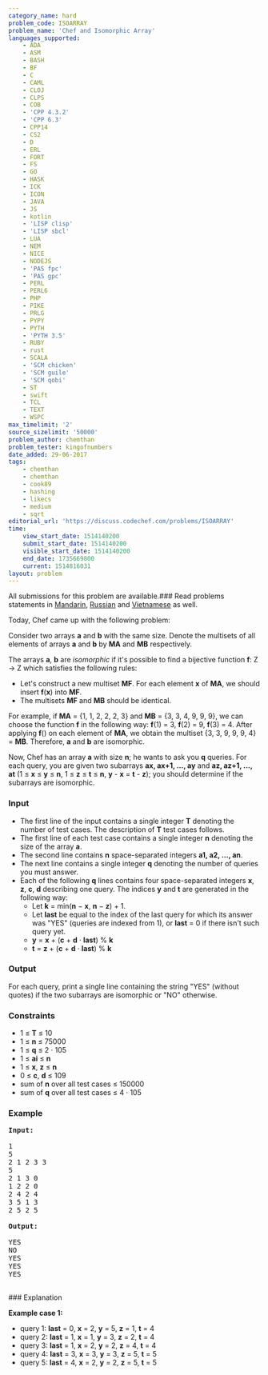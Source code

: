 ```yaml
---
category_name: hard
problem_code: ISOARRAY
problem_name: 'Chef and Isomorphic Array'
languages_supported:
    - ADA
    - ASM
    - BASH
    - BF
    - C
    - CAML
    - CLOJ
    - CLPS
    - COB
    - 'CPP 4.3.2'
    - 'CPP 6.3'
    - CPP14
    - CS2
    - D
    - ERL
    - FORT
    - FS
    - GO
    - HASK
    - ICK
    - ICON
    - JAVA
    - JS
    - kotlin
    - 'LISP clisp'
    - 'LISP sbcl'
    - LUA
    - NEM
    - NICE
    - NODEJS
    - 'PAS fpc'
    - 'PAS gpc'
    - PERL
    - PERL6
    - PHP
    - PIKE
    - PRLG
    - PYPY
    - PYTH
    - 'PYTH 3.5'
    - RUBY
    - rust
    - SCALA
    - 'SCM chicken'
    - 'SCM guile'
    - 'SCM qobi'
    - ST
    - swift
    - TCL
    - TEXT
    - WSPC
max_timelimit: '2'
source_sizelimit: '50000'
problem_author: chemthan
problem_tester: kingofnumbers
date_added: 29-06-2017
tags:
    - chemthan
    - chemthan
    - cook89
    - hashing
    - likecs
    - medium
    - sqrt
editorial_url: 'https://discuss.codechef.com/problems/ISOARRAY'
time:
    view_start_date: 1514140200
    submit_start_date: 1514140200
    visible_start_date: 1514140200
    end_date: 1735669800
    current: 1514816031
layout: problem
---
```

All submissions for this problem are available.### Read problems statements in [Mandarin](http://www.codechef.com/download/translated/COOK89/mandarin/ISOARRAY.pdf), [Russian](http://www.codechef.com/download/translated/COOK89/russian/ISOARRAY.pdf) and [Vietnamese](http://www.codechef.com/download/translated/COOK89/vietnamese/ISOARRAY.pdf) as well.

Today, Chef came up with the following problem:

Consider two arrays **a** and **b** with the same size. Denote the multisets of all elements of arrays **a** and **b** by **MA** and **MB** respectively.

The arrays **a**, **b** are _isomorphic_ if it's possible to find a bijective function **f**: Z → Z which satisfies the following rules:

- Let's construct a new multiset **MF**. For each element **x** of **MA**, we should insert **f**(**x**) into **MF**.
- The multisets **MF** and **MB** should be identical.

For example, if **MA** = {1, 1, 2, 2, 2, 3} and **MB** = {3, 3, 4, 9, 9, 9}, we can choose the function **f** in the following way: **f**(1) = 3, **f**(2) = 9, **f**(3) = 4. After applying **f**() on each element of **MA**, we obtain the multiset {3, 3, 9, 9, 9, 4} = **MB**. Therefore, **a** and **b** are isomorphic.

Now, Chef has an array **a** with size **n**; he wants to ask you **q** queries. For each query, you are given two subarrays **ax, ax+1, ..., ay** and **az, az+1, ..., at** (1 ≤ **x** ≤ **y** ≤ **n**, 1 ≤ **z** ≤ **t** ≤ **n**, **y** - **x** = **t** - **z**); you should determine if the subarrays are isomorphic.

### Input

- The first line of the input contains a single integer **T** denoting the number of test cases. The description of **T** test cases follows.
- The first line of each test case contains a single integer **n** denoting the size of the array **a**.
- The second line contains **n** space-separated integers **a1, a2, ..., an**.
- The next line contains a single integer **q** denoting the number of queries you must answer.
- Each of the following **q** lines contains four space-separated integers **x**, **z**, **c**, **d** describing one query. The indices **y** and **t** are generated in the following way: 
  - Let **k** = min(**n** − **x**, **n** − **z**) + 1.
  - Let **last** be equal to the index of the last query for which its answer was "YES" (queries are indexed from 1), or **last** = 0 if there isn't such query yet.
  - **y** = **x** + (**c** + **d** · **last**) % **k**
  - **t** = **z** + (**c** + **d** · **last**) % **k**

### Output

For each query, print a single line containing the string "YES" (without quotes) if the two subarrays are isomorphic or "NO" otherwise.

### Constraints

- 1 ≤ **T** ≤ 10
- 1 ≤ **n** ≤ 75000
- 1 ≤ **q** ≤ 2 · 105
- 1 ≤ **ai** ≤ **n**
- 1 ≤ **x**, **z** ≤ **n**
- 0 ≤ **c**, **d** ≤ 109
- sum of **n** over all test cases ≤ 150000
- sum of **q** over all test cases ≤ 4 · 105

### Example

<pre>
<b>Input:</b>

1
5
2 1 2 3 3
5
2 1 3 0
1 2 2 0
2 4 2 4
3 5 1 3
2 5 2 5

<b>Output:</b>

YES
NO
YES
YES
YES

</pre>### Explanation
**Example case 1:**

- query 1: **last** = 0, **x** = 2, **y** = 5, **z** = 1, **t** = 4
- query 2: **last** = 1, **x** = 1, **y** = 3, **z** = 2, **t** = 4
- query 3: **last** = 1, **x** = 2, **y** = 2, **z** = 4, **t** = 4
- query 4: **last** = 3, **x** = 3, **y** = 3, **z** = 5, **t** = 5
- query 5: **last** = 4, **x** = 2, **y** = 2, **z** = 5, **t** = 5
